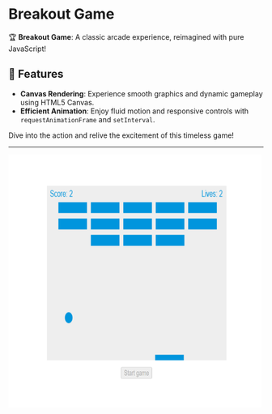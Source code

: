 # Breakout Game

🏆 **Breakout Game**: A classic arcade experience, reimagined with pure JavaScript!


## 🚀 Features
- **Canvas Rendering**: Experience smooth graphics and dynamic gameplay using HTML5 Canvas.
- **Efficient Animation**: Enjoy fluid motion and responsive controls with `requestAnimationFrame` and `setInterval`.

Dive into the action and relive the excitement of this timeless game!

---

<img src="./breakout-game.png" width = "500" height="500">

